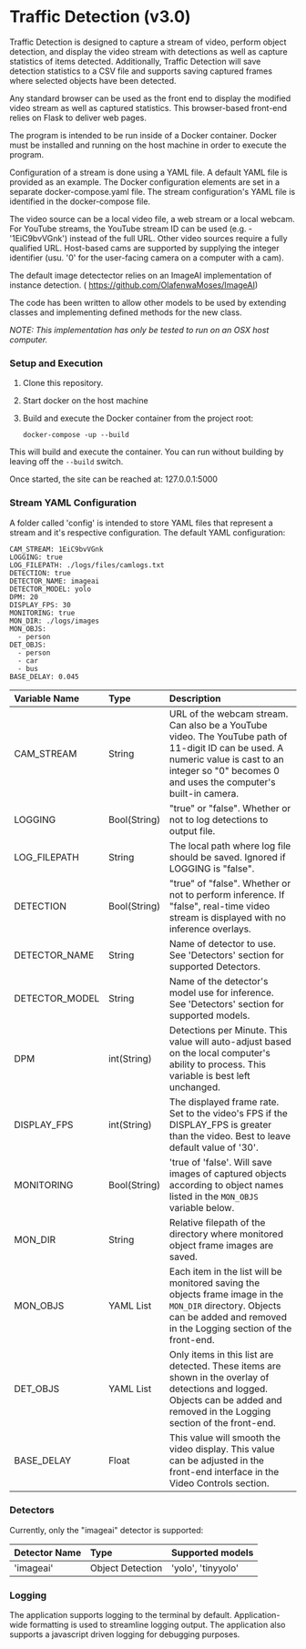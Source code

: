 # Traffic Detection (v3.0)

Traffic Detection is designed to capture a stream of video, perform object detection, and display the video stream with detections as well as capture statistics of items detected.  Additionally, Traffic Detection will save detection statistics to a CSV file and supports saving captured frames where selected objects have been detected.

Any standard browser can be used as the front end to display the modified video stream as well as captured statistics.  This browser-based front-end relies on Flask to deliver web pages.  

The program is intended to be run inside of a Docker container.  Docker must be installed and running on the host machine in order to execute the program.

Configuration of a stream is done using a YAML file. A default YAML file is provided as an example.  The Docker configuration elements are set in a separate docker-compose.yaml file.  The stream configuration's YAML file is identified in the docker-compose file.

The video source can be a local video file, a web stream or a local webcam.  For YouTube streams, the YouTube stream ID can be used (e.g. - '1EiC9bvVGnk') instead of the full URL.  Other video sources require a fully qualified URL.  Host-based cams are supported by supplying the integer identifier (usu. '0' for the user-facing camera on a computer with a cam).

The default image detectector relies on an ImageAI implementation of instance detection. (
<a href=https://github.com/OlafenwaMoses/ImageAI>https://github.com/OlafenwaMoses/ImageAI</a>)

The code has been written to allow other models to be used by extending classes and implementing defined methods for the new class.

*NOTE: This implementation has only be tested to run on an OSX host computer.*

### Setup and Execution
1. Clone this repository.
2. Start docker on the host machine
3. Build and execute the Docker container from the project root:

    `docker-compose -up --build`

This will build and execute the container.  You can run without building by leaving off the `--build` switch.
	
Once started, the site can be reached at: 127.0.0.1:5000


### Stream YAML Configuration
A folder called 'config' is intended to store YAML files that represent a stream and it's respective configuration.  The default YAML configuration:

    CAM_STREAM: 1EiC9bvVGnk
    LOGGING: true
    LOG_FILEPATH: ./logs/files/camlogs.txt
    DETECTION: true
    DETECTOR_NAME: imageai
    DETECTOR_MODEL: yolo
    DPM: 20
    DISPLAY_FPS: 30
    MONITORING: true
    MON_DIR: ./logs/images
    MON_OBJS:
      - person
    DET_OBJS:
      - person
      - car
      - bus
    BASE_DELAY: 0.045



|  Variable Name    | Type        | Description      | 
| :---------------- | :---------- | :--------------- | 
| CAM_STREAM        | String      | URL of the webcam stream.  Can also be a YouTube video.  The YouTube path of 11-digit ID can be used. A numeric value is cast to an integer so "0" becomes 0 and uses the computer's built-in camera.|
| LOGGING           | Bool(String)| "true" or "false".  Whether or not to log detections to output file.
| LOG_FILEPATH      | String      | The local path where log file should be saved.  Ignored if LOGGING is "false".
| DETECTION         | Bool(String)| "true" of "false".  Whether or not to perform inference.  If "false", real-time video stream is displayed with no inference overlays.
| DETECTOR_NAME     | String      | Name of detector to use.  See 'Detectors' section for supported Detectors.
| DETECTOR_MODEL    | String      | Name of the detector's model use for inference. See 'Detectors' section for supported models.
| DPM               | int(String) | Detections per Minute.  This value will auto-adjust based on the local computer's ability to process.  This variable is best left unchanged.
| DISPLAY_FPS       | int(String) | The displayed frame rate. Set to the video's FPS if the DISPLAY_FPS is greater than the video.  Best to leave default value of '30'.
| MONITORING        | Bool(String)| 'true of 'false'.  Will save images of captured objects according to object names listed in the `MON_OBJS` variable below.
| MON_DIR           | String      | Relative filepath of the directory where monitored object frame images are saved. 
| MON_OBJS          | YAML List   | Each item in the list will be monitored saving the objects frame image in the `MON_DIR` directory.  Objects can be added and removed in the Logging section of the front-end.
| DET_OBJS          | YAML List   | Only items in this list are detected.  These items are shown in the overlay of detections and logged.  Objects can be added and removed in the Logging section of the front-end.
| BASE_DELAY        | Float       | This value will smooth the video display.  This value can be adjusted in the front-end interface in the Video Controls section.  


### Detectors
Currently, only the "imageai" detector is supported:

|  Detector Name    | Type              | Supported models      |
| :---------------- | :---------------- | :-------------------- | 
| 'imageai'         | Object Detection  | 'yolo', 'tinyyolo'
	

### Logging
The application supports logging to the terminal by default.  Application-wide formatting is used to streamline logging output.  The application also supports a javascript driven logging for debugging purposes.  
	
